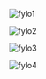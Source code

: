 ![fylo1](https://user-images.githubusercontent.com/64160579/114720828-a496ae80-9d38-11eb-83f8-fc7906dbeb38.JPG)

![fylo2](https://user-images.githubusercontent.com/64160579/114720819-a3fe1800-9d38-11eb-9fb6-3b854f8602b7.JPG)

![fylo3](https://user-images.githubusercontent.com/64160579/114720817-a3658180-9d38-11eb-9f05-abdaeda2168d.JPG)

![fylo4](https://user-images.githubusercontent.com/64160579/114720823-a3fe1800-9d38-11eb-9175-b410063972de.JPG)
